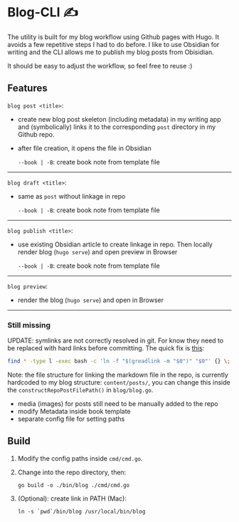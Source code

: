 # Blog-CLI ✍️

The utility is built for my blog workflow using Github pages with Hugo. It avoids a few repetitive steps I had to do before.
I like to use Obsidian for writing and the CLI allows me to publish my blog posts from Obisidian.

It should be easy to adjust the workflow, so feel free to reuse :)

## Features

`blog post <title>`:

- create new blog post skeleton (including metadata) in my writing app and (symbolically) links it to the corresponding `post` directory in my Github repo.
- after file creation, it opens the file in Obsidian

  `--book | -B`: create book note from template file

---

`blog draft <title>`:

- same as `post` without linkage in repo

  `--book | -B`: create book note from template file

---

`blog publish <title>`:

- use existing Obsidian article to create linkage in repo. Then locally render blog (`hugo serve`) and open preview in Browser

  `--book | -B`: create book note from template file

---

`blog preview`:

- render the blog (`hugo serve`) and open in Browser

---

### Still missing

UPDATE: symlinks are not correctly resolved in git. For know they need to be replaced with hard links before committing. The quick fix is [this](https://superuser.com/questions/560597/convert-symlinks-to-hard-links):

```bash
find * -type l -exec bash -c 'ln -f "$(greadlink -m "$0")" "$0"' {} \;
```

Note: the file structure for linking the markdown file in the repo, is currently hardcoded to my blog structure: `content/posts/`, you can change this inside the `constructRepoPostFilePath()` in `blog/blog.go`.

- media (images) for posts still need to be manually added to the repo
- modify Metadata inside book template
- separate config file for setting paths

## Build

1. Modify the config paths inside `cmd/cmd.go`.

2. Change into the repo directory, then:

   `go build -o ./bin/blog ./cmd/cmd.go`

3. (Optional): create link in PATH (Mac):

   `` ln -s `pwd`/bin/blog /usr/local/bin/blog ``
